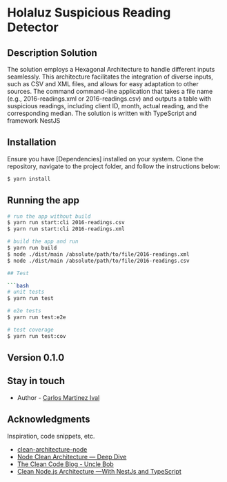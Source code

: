 # Holaluz Suspicious Reading Detector

## Description Solution

The solution employs a Hexagonal Architecture to handle different inputs seamlessly. This architecture facilitates the integration of diverse inputs, such as CSV and XML files, and allows for easy adaptation to other sources. The command command-line application that takes a file name (e.g., 2016-readings.xml or 2016-readings.csv) and outputs a table with suspicious readings, including client ID, month, actual reading, and the corresponding median. The solution is written with TypeScript and framework NestJS 

## Installation

Ensure you have [Dependencies] installed on your system. Clone the repository, navigate to the project folder, and follow the instructions below:

```bash
$ yarn install
```


## Running the app

```bash
# run the app without build
$ yarn run start:cli 2016-readings.csv
$ yarn run start:cli 2016-readings.xml

# build the app and run
$ yarn run build
$ node ./dist/main /absolute/path/to/file/2016-readings.xml
$ node ./dist/main /absolute/path/to/file/2016-readings.csv

## Test

```bash
# unit tests
$ yarn run test

# e2e tests
$ yarn run test:e2e

# test coverage
$ yarn run test:cov
```

## Version 0.1.0

## Stay in touch

- Author - [Carlos Martinez Ival](https://www.linkedin.com/in/carlos-martinez-ival-80b7bb107/)
  
## Acknowledgments
Inspiration, code snippets, etc.
* [clean-architecture-node](https://github.com/royib/clean-architecture-node)
* [Node Clean Architecture — Deep Dive](https://betterprogramming.pub/node-clean-architecture-deep-dive-ab68e523554b)
* [The Clean Code Blog - Uncle Bob](https://blog.cleancoder.com/uncle-bob/2012/08/13/the-clean-architecture.html)
* [Clean Node.js Architecture —With NestJs and TypeScript](https://betterprogramming.pub/clean-node-js-architecture-with-nestjs-and-typescript-34b9398d790f)

